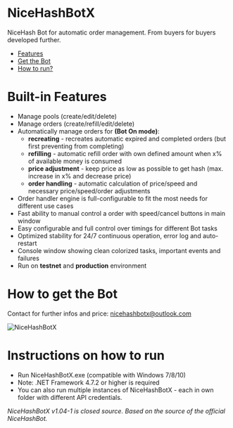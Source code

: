 # NiceHashBotX
NiceHash Bot for automatic order management. 
From buyers for buyers developed further.

- [Features](#features)
- [Get the Bot](#get)
- [How to run?](#run)

# <a name="features"></a> Built-in Features

- Manage pools (create/edit/delete)
- Manage orders (create/refill/edit/delete)
- Automatically manage orders for **(Bot On mode)**:
    * **recreating** - recreates automatic expired and completed orders (but first preventing from completing)
    * **refilling** - automatic refill order with own defined amount when x% of available money is consumed
    * **price adjustment** - keep price as low as possible to get hash (max. increase in x% and decrease price)
    * **order handling** - automatic calculation of price/speed and necessary price/speed/order adjustments
- Order handler engine is full-configurable to fit the most needs for different use cases
- Fast ability to manual control a order with speed/cancel buttons in main window
- Easy configurable and full control over timings for different Bot tasks
- Optimized stability for 24/7 continuous operation, error log and auto-restart
- Console window showing clean colorized tasks, important events and failures
- Run on **testnet** and **production** environment

# <a name="get"></a> How to get the Bot

Contact for further infos and price: nicehashbotx@outlook.com

![NiceHashBotX](https://i.ibb.co/7S1kTxV/Nice-Hash-Bot-X.jpg)

# <a name="run"></a> Instructions on how to run
- Run NiceHashBotX.exe (compatible with Windows 7/8/10)
- Note: .NET Framework 4.7.2 or higher is required
- You can also run multiple instances of NiceHashBotX - each in own folder with different API credentials.

*NiceHashBotX v1.04-1 is closed source. Based on the source of the official NiceHashBot.*

